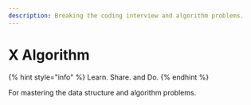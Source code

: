 ```yaml
---
description: Breaking the coding interview and algorithm problems.
---
```


# X Algorithm

{% hint style="info" %}
Learn. Share. and Do.
{% endhint %}

For mastering the data structure and algorithm problems.&#x20;

